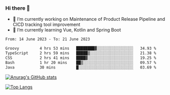 ### Hi there 👋

- 🔭 I’m currently working on Maintenance of Product Release Pipeline and CICD tracking tool improvement
- 🌱 I’m currently learning Vue, Kotlin and Spring Boot

<!--START_SECTION:waka-->

```txt
From: 14 June 2023 - To: 21 June 2023

Groovy         4 hrs 53 mins   ████████▓░░░░░░░░░░░░░░░░   34.93 %
TypeScript     2 hrs 59 mins   █████▒░░░░░░░░░░░░░░░░░░░   21.38 %
CSS            2 hrs 41 mins   ████▓░░░░░░░░░░░░░░░░░░░░   19.25 %
Bash           1 hr 20 mins    ██▒░░░░░░░░░░░░░░░░░░░░░░   09.57 %
Java           30 mins         █░░░░░░░░░░░░░░░░░░░░░░░░   03.69 %
```

<!--END_SECTION:waka-->

[![Anurag's GitHub stats](https://github-readme-stats.vercel.app/api?username=yunhao981&show_icons=true&theme=solarized-dark)](https://github.com/anuraghazra/github-readme-stats)

[![Top Langs](https://github-readme-stats.vercel.app/api/top-langs/?username=yunhao981&theme=solarized-dark&layout=compact)](https://github.com/anuraghazra/github-readme-stats)

<!--
**yunhao981/yunhao981** is a ✨ _special_ ✨ repository because its `README.md` (this file) appears on your GitHub profile.

Here are some ideas to get you started:

- 🔭 I’m currently working on Maintenance of Release Pipeline and CICD tracking tool improvement
- 🌱 I’m currently learning Vue, Kotlin and Spring Boot
- 👯 I’m looking to collaborate on ...
- 🤔 I’m looking for help with ...
- 💬 Ask me about ...
- 📫 How to reach me: ...
- 😄 Pronouns: ...
- ⚡ Fun fact: ...
-->


